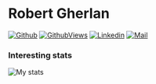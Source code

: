# Robert Gherlan

[![Github](https://img.shields.io/github/followers/robertgherlan?label=Follow&style=social)](https://github.com/robertgherlan)
[![GithubViews](https://api.freemotion-llc.com/api/github/v1/profile-views?username=robertgherlan)](https://github.com/robertgherlan)
[![Linkedin](https://img.shields.io/badge/-Robert%20Gherlan-blue?style=flat-square&logo=linkedin&logoColor=white&link=https://www.linkedin.com/in/robert-gherlan-009ab2116/)](https://www.linkedin.com/in/robert-gherlan-009ab2116/)
[![Mail](https://img.shields.io/badge/-robertgherlan@gmail.com-gray?style=flat-square&logo=gmail&logoColor=red&link=)](mailto:robertgherlan@gmail.com)

### Interesting stats

![My stats](https://github-readme-stats.vercel.app/api?username=robertgherlan&show_icons=true)
